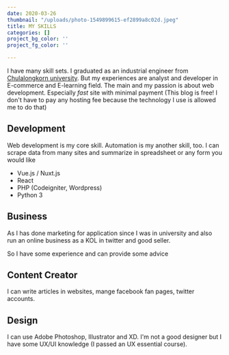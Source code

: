 ```yaml
---
date: 2020-03-26
thumbnail: "/uploads/photo-1549899615-ef2899a8c02d.jpeg"
title: MY SKILLS
categories: []
project_bg_color: ''
project_fg_color: ''

---
```

I have many skill sets. I graduated as an industrial engineer from [Chulalongkorn university](https://www.chula.ac.th/en/). But my experiences are analyst and developer in E-commerce and E-learning field. The main and my passion is about web development. Especially _fast_ site with minimal payment (This blog is free! I don't have to pay any hosting fee because the technology I use is allowed me to do that)

## Development

Web development is my core skill. Automation is my another skill, too. I can scrape data from many sites and summarize in spreadsheet or any form you would like

* Vue.js / Nuxt.js
* React
* PHP (Codeigniter, Wordpress)
* Python 3

## Business

As I has done marketing for application since I was in university and also run an online business as a KOL in twitter and good seller.

So I have some experience and can provide some advice

## Content Creator

I can write articles in websites, mange facebook fan pages, twitter accounts.

## Design

I can use Adobe Photoshop, Illustrator and XD. I'm not a good designer but I have some UX/UI knowledge (I passed an UX essential course). 